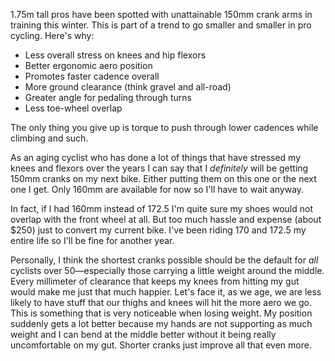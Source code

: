 1.75m tall pros have been spotted with unattainable 150mm crank arms in training this winter. This is part of a trend to go smaller and smaller in pro cycling. Here's why:

- Less overall stress on knees and hip flexors
- Better ergonomic aero position
- Promotes faster cadence overall
- More ground clearance (think gravel and all-road)
- Greater angle for pedaling through turns
- Less toe-wheel overlap

The only thing you give up is torque to push through lower cadences while climbing and such.

As an aging cyclist who has done a lot of things that have stressed my knees and flexors over the years I can say that I _definitely_ will be getting 150mm cranks on my next bike. Either putting them on this one or the next one I get. Only 160mm are available for now so I'll have to wait anyway.

In fact, if I had 160mm instead of 172.5 I'm quite sure my shoes would not overlap with the front wheel at all. But too much hassle and expense (about $250) just to convert my current bike. I've been riding 170 and 172.5 my entire life so I'll be fine for another year.

Personally, I think the shortest cranks possible should be the default for _all_ cyclists over 50—especially those carrying a little weight around the middle. Every millimeter of clearance that keeps my knees from hitting my gut would make me just that much happier. Let's face it, as we age, we are less likely to have stuff that our thighs and knees will hit the more aero we go. This is something that is very noticeable when losing weight. My position suddenly gets a lot better because my hands are not supporting as much weight and I can bend at the middle better without it being really uncomfortable on my gut. Shorter cranks just improve all that even more.